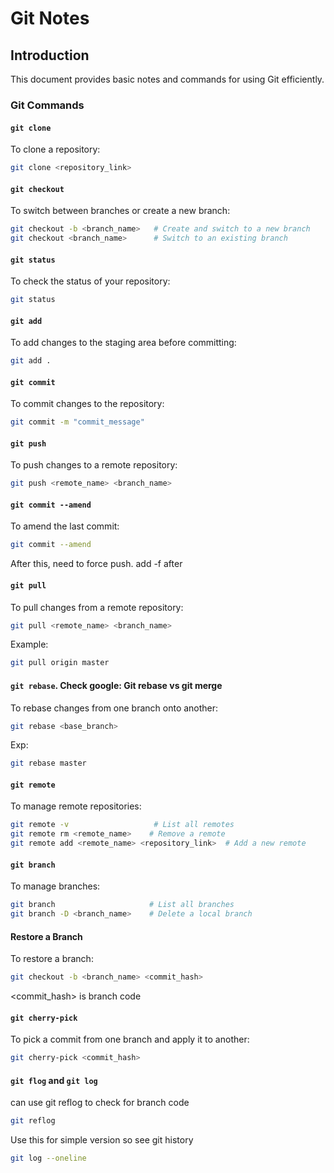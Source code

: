 # Git Notes

## Introduction

This document provides basic notes and commands for using Git efficiently.

### Git Commands

#### `git clone`

To clone a repository:
```bash
git clone <repository_link>
```

#### `git checkout`

To switch between branches or create a new branch:
```bash
git checkout -b <branch_name>   # Create and switch to a new branch
git checkout <branch_name>      # Switch to an existing branch
```

#### `git status`

To check the status of your repository:
```bash
git status
```

#### `git add`

To add changes to the staging area before committing:
```bash
git add .
```

#### `git commit`

To commit changes to the repository:
```bash
git commit -m "commit_message"
```

#### `git push`

To push changes to a remote repository:
```bash
git push <remote_name> <branch_name>
```

#### `git commit --amend`

To amend the last commit:
```bash
git commit --amend
```
After this, need to force push. add -f after 
#### `git pull`

To pull changes from a remote repository:
```bash
git pull <remote_name> <branch_name>
```
Example: 
```bash
git pull origin master
```
#### `git rebase`. Check google: Git rebase vs git merge

To rebase changes from one branch onto another:
```bash
git rebase <base_branch>
```
Exp: 

```bash
git rebase master
```

#### `git remote`

To manage remote repositories:
```bash
git remote -v                   # List all remotes
git remote rm <remote_name>    # Remove a remote
git remote add <remote_name> <repository_link>  # Add a new remote
```

#### `git branch`

To manage branches:
```bash
git branch                     # List all branches
git branch -D <branch_name>    # Delete a local branch
```

#### Restore a Branch

To restore a branch:
```bash
git checkout -b <branch_name> <commit_hash>
```
<commit_hash> is branch code

#### `git cherry-pick`

To pick a commit from one branch and apply it to another:
```bash
git cherry-pick <commit_hash>
```
#### `git flog` and `git log`
can use git reflog to check for branch code
```bash
git reflog
```

Use this for simple version so see git history
```bash
git log --oneline
```